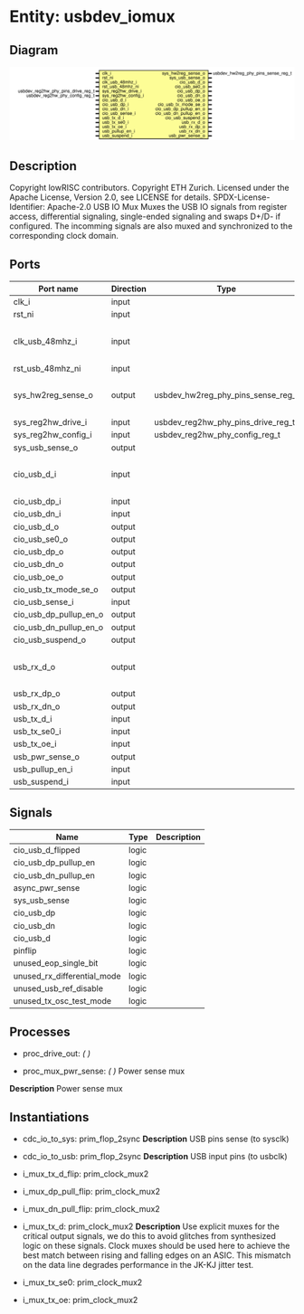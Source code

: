 # Entity: usbdev_iomux
## Diagram
![Diagram](usbdev_iomux.svg "Diagram")
## Description
Copyright lowRISC contributors.
 Copyright ETH Zurich.
 Licensed under the Apache License, Version 2.0, see LICENSE for details.
 SPDX-License-Identifier: Apache-2.0
 USB IO Mux
 Muxes the USB IO signals from register access, differential signaling, single-ended signaling
 and swaps D+/D- if configured. The incomming signals are also muxed and synchronized to the
 corresponding clock domain.
 
## Ports
| Port name              | Direction | Type                               | Description                             |
| ---------------------- | --------- | ---------------------------------- | --------------------------------------- |
| clk_i                  | input     |                                    |                                         |
| rst_ni                 | input     |                                    |                                         |
| clk_usb_48mhz_i        | input     |                                    | use usb_ prefix for signals in this clk |
| rst_usb_48mhz_ni       | input     |                                    |                                         |
| sys_hw2reg_sense_o     | output    | usbdev_hw2reg_phy_pins_sense_reg_t | Register interface (system clk)         |
| sys_reg2hw_drive_i     | input     | usbdev_reg2hw_phy_pins_drive_reg_t |                                         |
| sys_reg2hw_config_i    | input     | usbdev_reg2hw_phy_config_reg_t     |                                         |
| sys_usb_sense_o        | output    |                                    |                                         |
| cio_usb_d_i            | input     |                                    | External USB Interface(s) (async)       |
| cio_usb_dp_i           | input     |                                    |                                         |
| cio_usb_dn_i           | input     |                                    |                                         |
| cio_usb_d_o            | output    |                                    |                                         |
| cio_usb_se0_o          | output    |                                    |                                         |
| cio_usb_dp_o           | output    |                                    |                                         |
| cio_usb_dn_o           | output    |                                    |                                         |
| cio_usb_oe_o           | output    |                                    |                                         |
| cio_usb_tx_mode_se_o   | output    |                                    |                                         |
| cio_usb_sense_i        | input     |                                    |                                         |
| cio_usb_dp_pullup_en_o | output    |                                    |                                         |
| cio_usb_dn_pullup_en_o | output    |                                    |                                         |
| cio_usb_suspend_o      | output    |                                    |                                         |
| usb_rx_d_o             | output    |                                    | Internal USB Interface (usb clk)        |
| usb_rx_dp_o            | output    |                                    |                                         |
| usb_rx_dn_o            | output    |                                    |                                         |
| usb_tx_d_i             | input     |                                    |                                         |
| usb_tx_se0_i           | input     |                                    |                                         |
| usb_tx_oe_i            | input     |                                    |                                         |
| usb_pwr_sense_o        | output    |                                    |                                         |
| usb_pullup_en_i        | input     |                                    |                                         |
| usb_suspend_i          | input     |                                    |                                         |
## Signals
| Name                        | Type  | Description |
| --------------------------- | ----- | ----------- |
| cio_usb_d_flipped           | logic |             |
| cio_usb_dp_pullup_en        | logic |             |
| cio_usb_dn_pullup_en        | logic |             |
| async_pwr_sense             | logic |             |
| sys_usb_sense               | logic |             |
| cio_usb_dp                  | logic |             |
| cio_usb_dn                  | logic |             |
| cio_usb_d                   | logic |             |
| pinflip                     | logic |             |
| unused_eop_single_bit       | logic |             |
| unused_rx_differential_mode | logic |             |
| unused_usb_ref_disable      | logic |             |
| unused_tx_osc_test_mode     | logic |             |
## Processes
- proc_drive_out: _(  )_

- proc_mux_pwr_sense: _(  )_
Power sense mux

**Description**
Power sense mux

## Instantiations
- cdc_io_to_sys: prim_flop_2sync
**Description**
USB pins sense (to sysclk)

- cdc_io_to_usb: prim_flop_2sync
**Description**
USB input pins (to usbclk)

- i_mux_tx_d_flip: prim_clock_mux2
- i_mux_dp_pull_flip: prim_clock_mux2
- i_mux_dn_pull_flip: prim_clock_mux2
- i_mux_tx_d: prim_clock_mux2
**Description**
Use explicit muxes for the critical output signals, we do this
to avoid glitches from synthesized logic on these signals.
Clock muxes should be used here to achieve the best match between
rising and falling edges on an ASIC. This mismatch on the data line
degrades performance in the JK-KJ jitter test.

- i_mux_tx_se0: prim_clock_mux2
- i_mux_tx_oe: prim_clock_mux2
